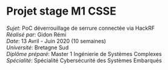 # Projet stage M1 CSSE

*Sujet*: PoC déverrouillage de serrure connectée via HackRF  
*Réalisé par*: Gidon Rémi  
*Date*: 13 Avril - Juin 2020 (10 semaines)  
*Université*: Bretagne Sud  
*Diplôme préparé*: Master 1 Ingénierie de Systèmes Complexes  
*Spécialité*: Spécialité Cybersécurité des Systèmes Embarqués  